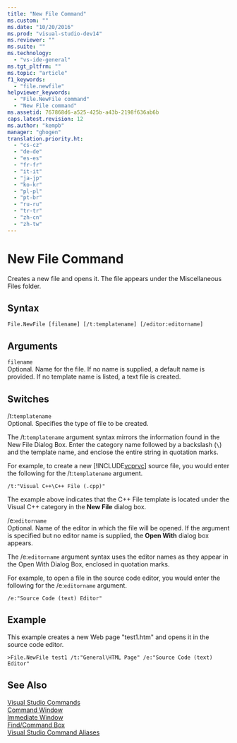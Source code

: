 ```yaml
---
title: "New File Command"
ms.custom: ""
ms.date: "10/20/2016"
ms.prod: "visual-studio-dev14"
ms.reviewer: ""
ms.suite: ""
ms.technology: 
  - "vs-ide-general"
ms.tgt_pltfrm: ""
ms.topic: "article"
f1_keywords: 
  - "file.newfile"
helpviewer_keywords: 
  - "File.NewFile command"
  - "New File command"
ms.assetid: 767868d6-a525-425b-a43b-2198f636ab6b
caps.latest.revision: 12
ms.author: "kempb"
manager: "ghogen"
translation.priority.ht: 
  - "cs-cz"
  - "de-de"
  - "es-es"
  - "fr-fr"
  - "it-it"
  - "ja-jp"
  - "ko-kr"
  - "pl-pl"
  - "pt-br"
  - "ru-ru"
  - "tr-tr"
  - "zh-cn"
  - "zh-tw"
---
```

# New File Command
Creates a new file and opens it. The file appears under the Miscellaneous Files folder.  
  
## Syntax  
  
```  
File.NewFile [filename] [/t:templatename] [/editor:editorname]  
```  
  
## Arguments  
 `filename`  
 Optional. Name for the file. If no name is supplied, a default name is provided. If no template name is listed, a text file is created.  
  
## Switches  
 /t:`templatename`  
 Optional. Specifies the type of file to be created.  
  
 The /t:`templatename` argument syntax mirrors the information found in the New File Dialog Box. Enter the category name followed by a backslash (`\`) and the template name, and enclose the entire string in quotation marks.  
  
 For example, to create a new [!INCLUDE[vcprvc](../../code-quality/includes/vcprvc_md.md)] source file, you would enter the following for the /t:`templatename` argument.  
  
```  
/t:"Visual C++\C++ File (.cpp)"  
```  
  
 The example above indicates that the C++ File template is located under the Visual C++ category in the **New File** dialog box.  
  
 /e:`editorname`  
 Optional. Name of the editor in which the file will be opened. If the argument is specified but no editor name is supplied, the **Open With** dialog box appears.  
  
 The /e:`editorname` argument syntax uses the editor names as they appear in the Open With Dialog Box, enclosed in quotation marks.  
  
 For example, to open a file in the source code editor, you would enter the following for the /e:`editorname` argument.  
  
```  
/e:"Source Code (text) Editor"  
```  
  
## Example  
 This example creates a new Web page "test1.htm" and opens it in the source code editor.  
  
```  
>File.NewFile test1 /t:"General\HTML Page" /e:"Source Code (text) Editor"  
```  
  
## See Also  
 [Visual Studio Commands](../../ide/reference/visual-studio-commands.md)   
 [Command Window](../../ide/reference/command-window.md)   
 [Immediate Window](../../ide/reference/immediate-window.md)   
 [Find/Command Box](../../ide/find-command-box.md)   
 [Visual Studio Command Aliases](../../ide/reference/visual-studio-command-aliases.md)